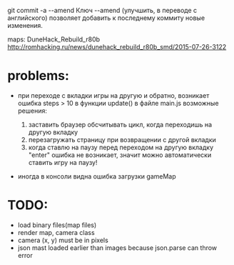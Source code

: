 git commit -a --amend
Ключ --amend (улучшить, в переводе с английского) позволяет добавить к последнему коммиту новые изменения.

maps:
DuneHack_Rebuild_r80b
http://romhacking.ru/news/dunehack_rebuild_r80b_smd/2015-07-26-3122

# problems:
- при переходе с вкладки игры на другую и обратно, возникает ошибка steps > 10
  в функции update() в файле main.js
    возможные решения:
    1. заставить браузер обсчитывать цикл, когда переходишь на другую вкладку
    2. перезагружать страницу при возвращении с другой вкладки
    3. когда ставлю на паузу перед переходом на другую вкладку "enter" ошибка не возникает, значит можно автоматически ставить игру на паузу!
    
- иногда в консоли видна ошибка загрузки gameMap


# TODO:

- load binary files(map files)
- render map, camera class
- camera (x, y) must be in pixels
- json mast loaded earlier than images because json.parse can throw error
